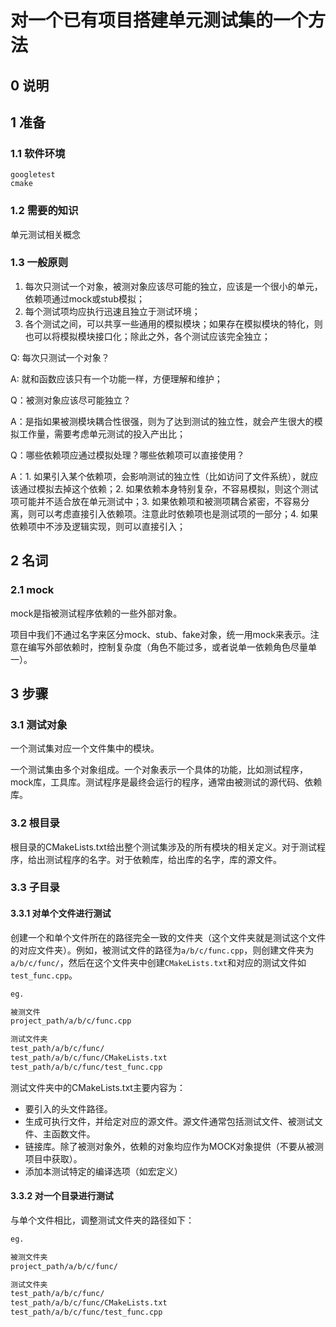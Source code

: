 # 对一个已有项目搭建单元测试集的一个方法

## 0 说明



## 1 准备

### 1.1 软件环境

```
googletest
cmake
```

### 1.2 需要的知识

单元测试相关概念

### 1.3 一般原则

1. 每次只测试一个对象，被测对象应该尽可能的独立，应该是一个很小的单元，依赖项通过mock或stub模拟；
2. 每个测试项均应执行迅速且独立于测试环境；
3. 各个测试之间，可以共享一些通用的模拟模块；如果存在模拟模块的特化，则也可以将模拟模块接口化；除此之外，各个测试应该完全独立；

Q: 每次只测试一个对象？

A: 就和函数应该只有一个功能一样，方便理解和维护；

Q：被测对象应该尽可能独立？

A：是指如果被测模块耦合性很强，则为了达到测试的独立性，就会产生很大的模拟工作量，需要考虑单元测试的投入产出比；

Q：哪些依赖项应通过模拟处理？哪些依赖项可以直接使用？

A：1. 如果引入某个依赖项，会影响测试的独立性（比如访问了文件系统），就应该通过模拟去掉这个依赖；2. 如果依赖本身特别复杂，不容易模拟，则这个测试项可能并不适合放在单元测试中；3. 如果依赖项和被测项耦合紧密，不容易分离，则可以考虑直接引入依赖项。注意此时依赖项也是测试项的一部分；4. 如果依赖项中不涉及逻辑实现，则可以直接引入；

## 2 名词

### 2.1 mock

mock是指被测试程序依赖的一些外部对象。

项目中我们不通过名字来区分mock、stub、fake对象，统一用mock来表示。注意在编写外部依赖时，控制复杂度（角色不能过多，或者说单一依赖角色尽量单一）。

## 3 步骤

### 3.1 测试对象

一个测试集对应一个文件集中的模块。

一个测试集由多个对象组成。一个对象表示一个具体的功能，比如测试程序，mock库，工具库。测试程序是最终会运行的程序，通常由被测试的源代码、依赖库。

### 3.2 根目录

根目录的CMakeLists.txt给出整个测试集涉及的所有模块的相关定义。对于测试程序，给出测试程序的名字。对于依赖库，给出库的名字，库的源文件。

### 3.3 子目录

#### 3.3.1 对单个文件进行测试

创建一个和单个文件所在的路径完全一致的文件夹（这个文件夹就是测试这个文件的对应文件夹）。例如，被测试文件的路径为`a/b/c/func.cpp`，则创建文件夹为`a/b/c/func/`，然后在这个文件夹中创建`CMakeLists.txt`和对应的测试文件如`test_func.cpp`。

```bash
eg.

被测文件
project_path/a/b/c/func.cpp

测试文件夹
test_path/a/b/c/func/
test_path/a/b/c/func/CMakeLists.txt
test_path/a/b/c/func/test_func.cpp
```

测试文件夹中的CMakeLists.txt主要内容为：

- 要引入的头文件路径。
- 生成可执行文件，并给定对应的源文件。源文件通常包括测试文件、被测试文件、主函数文件。
- 链接库。除了被测对象外，依赖的对象均应作为MOCK对象提供（不要从被测项目中获取）。
- 添加本测试特定的编译选项（如宏定义）

#### 3.3.2 对一个目录进行测试

与单个文件相比，调整测试文件夹的路径如下：

```bash
eg.

被测文件夹
project_path/a/b/c/func/

测试文件夹
test_path/a/b/c/func/
test_path/a/b/c/func/CMakeLists.txt
test_path/a/b/c/func/test_func.cpp
```

